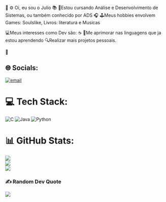 🧠 ⚙ Oi, eu sou o Julio
📚 📝Estou cursando Análise e Desenvolvimento de Sistemas, ou também conhecido por ADS
  🎧 🕹️Meus hobbies envolvem Games: Soulslike, Livros: literatura e Musicas

💻Meus interesses como Dev são:
  ☕ 🐍Me aprimorar nas linguagens que ja estou aprendendo
  🔍Realizar mais projetos pessoais.

🐧


## 🌐 Socials:
[![email](https://img.shields.io/badge/Email-D14836?logo=gmail&logoColor=white)](mailto:juliojesus318@gmail.com) 

# 💻 Tech Stack:
![C](https://img.shields.io/badge/c-%2300599C.svg?style=for-the-badge&logo=c&logoColor=white) ![Java](https://img.shields.io/badge/java-%23ED8B00.svg?style=for-the-badge&logo=openjdk&logoColor=white) ![Python](https://img.shields.io/badge/python-3670A0?style=for-the-badge&logo=python&logoColor=ffdd54)
# 📊 GitHub Stats:
![](https://github-readme-stats.vercel.app/api?username=juliocesarcj&theme=dark&hide_border=false&include_all_commits=true&count_private=false)<br/>
![](https://nirzak-streak-stats.vercel.app/?user=juliocesarcj&theme=dark&hide_border=false)<br/>
![](https://github-readme-stats.vercel.app/api/top-langs/?username=juliocesarcj&theme=dark&hide_border=false&include_all_commits=true&count_private=false&layout=compact)

### ✍️ Random Dev Quote
![](https://quotes-github-readme.vercel.app/api?type=horizontal&theme=merko)

<!-- Proudly created with GPRM ( https://gprm.itsvg.in ) -->
️

